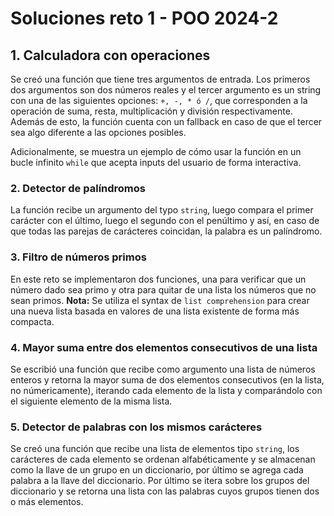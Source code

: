 # Soluciones reto 1 - POO 2024-2 

## 1. Calculadora con operaciones
Se creó una función que tiene tres argumentos de entrada. Los primeros dos argumentos son dos números reales y el tercer argumento es un string con una de las siguientes opciones: `+, -, * ó /`, que corresponden a la operación de suma, resta, multiplicación y división respectivamente. Además de esto, la función cuenta con un fallback en caso de que el tercer sea algo diferente a las opciones posibles.

Adicionalmente, se muestra un ejemplo de cómo usar la función en un bucle infinito `while` que acepta inputs del usuario de forma interactiva.

### 2. Detector de palíndromos
La función recibe un argumento del typo `string`, luego compara el primer carácter con el último, luego el segundo con el penúltimo y así, en caso de que todas las parejas de carácteres coincidan, la palabra es un palíndromo.

### 3. Filtro de números primos
En este reto se implementaron dos funciones, una para verificar que un número dado sea primo y otra para quitar de una lista los números que no sean primos.
**Nota:** Se utiliza el syntax de `list comprehension` para crear una nueva lista basada en valores de una lista existente de forma más compacta.

### 4. Mayor suma entre dos elementos consecutivos de una lista
Se escribió una función que recibe como argumento una lista de números enteros y retorna la mayor suma de dos elementos consecutivos (en la lista, no númericamente), iterando cada elemento de la lista y comparándolo con el siguiente elemento de la misma lista.

### 5. Detector de palabras con los mismos carácteres
Se creó una función que recibe una lista de elementos tipo `string`, los carácteres de cada elemento se ordenan alfabéticamente y se almacenan como la llave de un grupo en un diccionario, por último se agrega cada palabra a la llave del diccionario. Por último se itera sobre los grupos del diccionario y se retorna una lista con las palabras cuyos grupos tienen dos o más elementos.